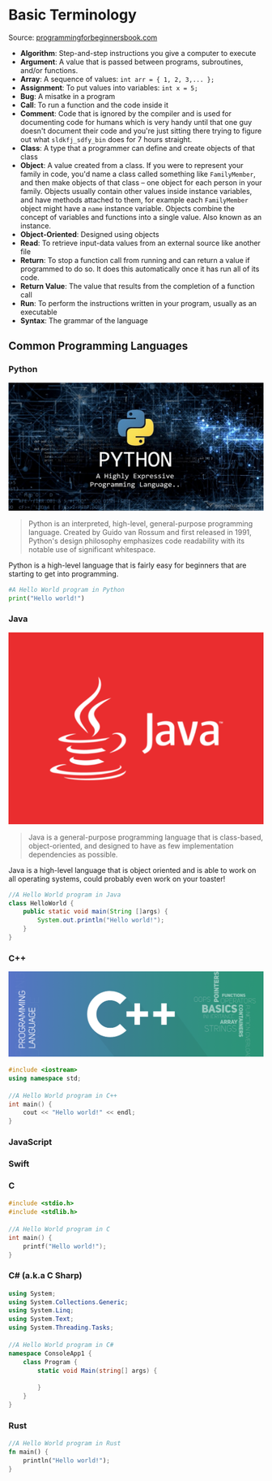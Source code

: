 # Basic Terminology

Source: [programmingforbeginnersbook.com](https://www.programmingforbeginnersbook.com/blog/expand_your_programming_vocabulary/)

* **Algorithm**: Step-and-step instructions you give a computer to execute
* **Argument**: A value that is passed between programs, subroutines, and/or functions.
* **Array**: A sequence of values: `int arr = { 1, 2, 3,... };`
* **Assignment**: To put values into variables: `int x = 5;`
* **Bug**: A misatke in a program
* **Call**: To run a function and the code inside it
* **Comment**: Code that is ignored by the compiler and is used for documenting code for humans which is very handy until that one guy doesn't document their code and you're just sitting there trying to figure out what `sldkfj_sdfy_bin` does for 7 hours straight.
* **Class**: A type that a programmer can define and create objects of that class
* **Object**: A value created from a class. If you were to represent your family in code, you'd name a class called something like `FamilyMember`, and then make objects of that class – one object for each person in your family. Objects usually contain other values inside instance variables, and have methods attached to them, for example each `FamilyMember` object might have a `name` instance variable. Objects combine the concept of variables and functions into a single value. Also known as an instance.
* **Object-Oriented**: Designed using objects
* **Read**: To retrieve input-data values from an external source like another file
* **Return**: To stop a function call from running and can return a value if programmed to do so. It does this automatically once it has run all of its code.
* **Return Value**: The value that results from the completion of a function call
* **Run**: To perform the instructions written in your program, usually as an executable
* **Syntax**: The grammar of the language

## Common Programming Languages

### Python

![Python, a highly expressive programming language](./python1.png)

> Python is an interpreted, high-level, general-purpose programming language. Created by Guido van Rossum and first released in 1991, Python's design philosophy emphasizes code readability with its notable use of significant whitespace.

Python is a high-level language that is fairly easy for beginners that are starting to get into programming.

```python
#A Hello World program in Python
print("Hello world!")
```

### Java

![Java](./java1.png)

> Java is a general-purpose programming language that is class-based, object-oriented, and designed to have as few implementation dependencies as possible.

Java is a high-level language that is object oriented and is able to work on all operating systems, could probably even work on your toaster!

```java
//A Hello World program in Java
class HelloWorld {
    public static void main(String []args) {
        System.out.println("Hello world!");
    }
}
```

### C++

> 

![C++ Image](./c-plus-plus.png)

```c++
#include <iostream>
using namespace std;

//A Hello World program in C++
int main() {
    cout << "Hello world!" << endl;
}
```

### JavaScript

### Swift

### C

```c
#include <stdio.h>
#include <stdlib.h>

//A Hello World program in C
int main() {
    printf("Hello world!");
}
```

### C# (a.k.a C Sharp)

```csharp
using System;
using System.Collections.Generic;
using System.Linq;
using System.Text;
using System.Threading.Tasks;

//A Hello World program in C#
namespace ConsoleApp1 {
    class Program {
        static void Main(string[] args) {

        }
    }
}
```

### Rust

```rust
//A Hello World program in Rust
fn main() {
    println("Hello world!");
}
```
